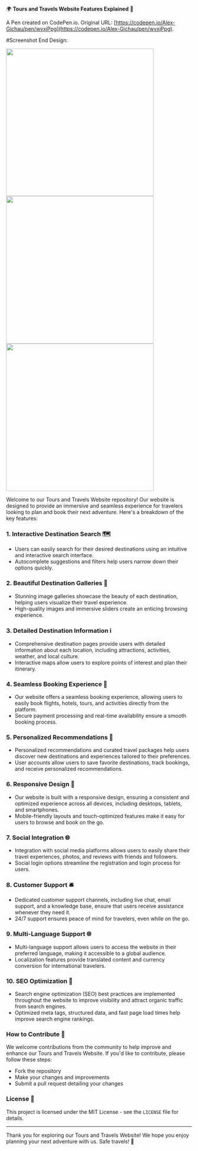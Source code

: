 
🌍 **Tours and Travels Website Features Explained** 🧳


A Pen created on CodePen.io. Original URL: [https://codepen.io/Alex-Gichau/pen/wvxjPpg](https://codepen.io/Alex-Gichau/pen/wvxjPpg).

#Screenshot End Design:

<div>
<img src="https://user-images.githubusercontent.com/52883664/215336534-d80eacf3-a43e-47de-93f5-501ab15ab596.jpg" width="400px"/>
<img src="https://user-images.githubusercontent.com/52883664/215336594-6a9c9f45-1a56-47c6-af6c-0443a847d9a2.jpg" width="400px"/>
<img src="https://user-images.githubusercontent.com/52883664/215336630-b43c76d5-5b66-451e-b206-d8f31a8ce04a.jpg" width="400px"/>
</div>

Welcome to our Tours and Travels Website repository! Our website is designed to provide an immersive and seamless experience for travelers looking to plan and book their next adventure. Here's a breakdown of the key features:

### 1. Interactive Destination Search 🗺️

- Users can easily search for their desired destinations using an intuitive and interactive search interface.
- Autocomplete suggestions and filters help users narrow down their options quickly.

### 2. Beautiful Destination Galleries 📸

- Stunning image galleries showcase the beauty of each destination, helping users visualize their travel experience.
- High-quality images and immersive sliders create an enticing browsing experience.

### 3. Detailed Destination Information ℹ️

- Comprehensive destination pages provide users with detailed information about each location, including attractions, activities, weather, and local culture.
- Interactive maps allow users to explore points of interest and plan their itinerary.

### 4. Seamless Booking Experience 📅

- Our website offers a seamless booking experience, allowing users to easily book flights, hotels, tours, and activities directly from the platform.
- Secure payment processing and real-time availability ensure a smooth booking process.

### 5. Personalized Recommendations 🌟

- Personalized recommendations and curated travel packages help users discover new destinations and experiences tailored to their preferences.
- User accounts allow users to save favorite destinations, track bookings, and receive personalized recommendations.

### 6. Responsive Design 📱

- Our website is built with a responsive design, ensuring a consistent and optimized experience across all devices, including desktops, tablets, and smartphones.
- Mobile-friendly layouts and touch-optimized features make it easy for users to browse and book on the go.

### 7. Social Integration 🌐

- Integration with social media platforms allows users to easily share their travel experiences, photos, and reviews with friends and followers.
- Social login options streamline the registration and login process for users.

### 8. Customer Support 🛎️

- Dedicated customer support channels, including live chat, email support, and a knowledge base, ensure that users receive assistance whenever they need it.
- 24/7 support ensures peace of mind for travelers, even while on the go.

### 9. Multi-Language Support 🌐

- Multi-language support allows users to access the website in their preferred language, making it accessible to a global audience.
- Localization features provide translated content and currency conversion for international travelers.

### 10. SEO Optimization 🚀

- Search engine optimization (SEO) best practices are implemented throughout the website to improve visibility and attract organic traffic from search engines.
- Optimized meta tags, structured data, and fast page load times help improve search engine rankings.

### How to Contribute 🤝

We welcome contributions from the community to help improve and enhance our Tours and Travels Website. If you'd like to contribute, please follow these steps:
- Fork the repository
- Make your changes and improvements
- Submit a pull request detailing your changes

### License 📝

This project is licensed under the MIT License - see the `LICENSE` file for details.

---

Thank you for exploring our Tours and Travels Website! We hope you enjoy planning your next adventure with us. Safe travels! 🌟